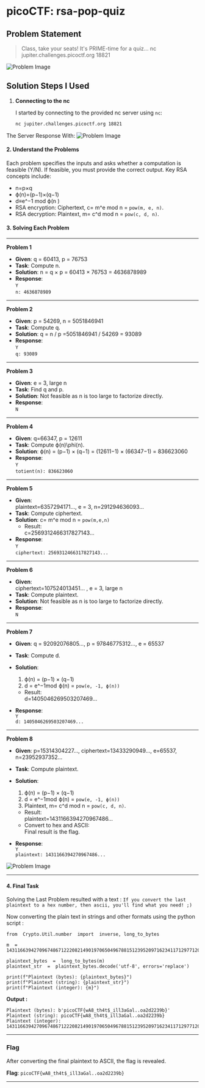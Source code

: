 
# picoCTF: rsa-pop-quiz

## Problem Statement
> Class, take your seats! It's PRIME-time for a quiz... nc jupiter.challenges.picoctf.org 18821

![Problem Image](Rsa_Oracle.png)

## Solution Steps I Used

1. **Connecting to the nc**

   I started by connecting to the provided nc server using `nc`:
   ```bash
   nc jupiter.challenges.picoctf.org 18821
   ```

The Server Response With:
![Problem Image](Rsa_Oracle.png)

#### **2. Understand the Problems**

Each problem specifies the inputs and asks whether a computation is feasible (Y/N). If feasible, you must provide the correct output. Key RSA concepts include:

-   n=p×q 
-   ϕ(n)=(p−1)×(q−1)
-   d≡e^−1  mod ϕ(n )
-   RSA encryption: Ciphertext, c= m^e mod n = `pow(m, e, n)`.
-   RSA decryption: Plaintext, m= c^d mod n = `pow(c, d, n)`.

#### **3. Solving Each Problem**

----------


**Problem 1**

-   **Given**:  q = 60413, p = 76753
-   **Task**: Compute n.
-   **Solution**:  n = q × p = 60413 × 76753 = 4636878989
-   **Response**:  
    `Y`  
    `n: 4636878989`

----------

**Problem 2**

-   **Given**:  p = 54269, n = 5051846941
-   **Task**: Compute q.
-   **Solution**:  q = n / p =5051846941 / 54269 = 93089
-   **Response**:  
    `Y`  
    `q: 93089`

----------

**Problem 3**

-   **Given**:   e = 3, large n
-   **Task**: Find q and p.
-   **Solution**: Not feasible as n is too large to factorize directly.
-   **Response**:  
    `N`

----------

**Problem 4**

-   **Given**:  q=66347, p = 12611
-   **Task**: Compute ϕ(n)\phi(n).
-   **Solution**:  ϕ(n) = (p−1) × (q−1) = (12611−1) × (66347−1) = 836623060
-   **Response**:  
    `Y`  
    `totient(n): 836623060`

----------

**Problem 5**

-   **Given**:  
    plaintext=6357294171…, e = 3, n=291294636093…
-   **Task**: Compute ciphertext.
-   **Solution**:  c= m^e mod n = `pow(m,e,n)`
    -   Result:  
        c=2569312466317827143…
-   **Response**:  
    `Y`  
    `ciphertext: 2569312466317827143...`

----------

**Problem 6**

-   **Given**:  
    ciphertext=107524013451… , e = 3, large n
-   **Task**: Compute plaintext.
-   **Solution**: Not feasible as n is too large to factorize directly.
-   **Response**:  
    `N`

----------

**Problem 7**

-   **Given**:  q = 92092076805…, p = 97846775312…, e = 65537
-   **Task**: Compute d.
-   **Solution**:
    1.  ϕ(n) = (p−1) × (q−1)
    2.  d = e^−1mod  ϕ(n)  = `pow(e, -1, ϕ(n))`
    
    -   Result:  
        d=1405046269503207469…
-   **Response**:  
    `Y`  
    `d: 1405046269503207469...`

----------

**Problem 8**

-   **Given**:  p=15314304227…, ciphertext=13433290949…, e=65537, n=23952937352…
-   **Task**: Compute plaintext.
-   **Solution**:
    
    1.  ϕ(n) = (p−1) × (q−1) 
    2. d = e^−1mod  ϕ(n)  = `pow(e, -1, ϕ(n))`
    3.  Plaintext, m= c^d mod n = `pow(c, d, n)`.
    
    -   Result:  
        plaintext=1431166394270967486…
    -   Convert to hex and ASCII:  
        Final result is the flag.
-   **Response**:  
    `Y`  
    `plaintext: 1431166394270967486...`

![Problem Image](Rsa_Oracle.png)

----------
#### **4. Final Task**
Solving the Last Problem resulted with a text :
`If you convert the last plaintext to a hex number, then ascii, you'll find what you need! ;)`

Now converting the plain text in strings and other formats using the python script :
```
from  Crypto.Util.number  import  inverse, long_to_bytes

m  =  14311663942709674867122208214901970650496788151239520971623411712977120527163003942343369341

plaintext_bytes  =  long_to_bytes(m)
plaintext_str  =  plaintext_bytes.decode('utf-8', errors='replace')

print(f"Plaintext (bytes): {plaintext_bytes}")
print(f"Plaintext (string): {plaintext_str}")
print(f"Plaintext (integer): {m}")
```
**Output :**
```
Plaintext (bytes): b'picoCTF{wA8_th4t$_ill3aGal..oa2d2239b}'
Plaintext (string): picoCTF{wA8_th4t$_ill3aGal..oa2d2239b}
Plaintext (integer): 14311663942709674867122208214901970650496788151239520971623411712977120527163003942343369341
```
----------

### **Flag**

After converting the final plaintext to ASCII, the flag is revealed.

**Flag**: `picoCTF{wA8_th4t$_ill3aGal..oa2d2239b}`

----------
